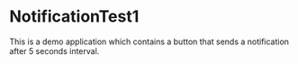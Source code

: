 # NotificationTest1
This is a demo application which contains a button that sends a notification after 5 seconds interval. 

